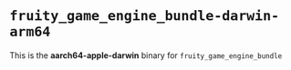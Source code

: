 # `fruity_game_engine_bundle-darwin-arm64`

This is the **aarch64-apple-darwin** binary for `fruity_game_engine_bundle`
